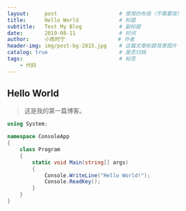 ```yaml
---
layout:     post                    # 使用的布局（不需要改）
title:      Hello World             # 标题 
subtitle:   Test My Blog            # 副标题
date:       2019-08-11              # 时间
author:     小雨时宁                 # 作者
header-img: img/post-bg-2015.jpg    # 这篇文章标题背景图片
catalog: true                       # 是否归档
tags:                               # 标签
    - 代码
---
```


## Hello World
>这是我的第一篇博客。

```cs
using System;

namespace ConsoleApp
{
    class Program
    {
        static void Main(string[] args)
        {
            Console.WriteLine("Hello World!");
            Console.ReadKey();
        }
    }
}
```
